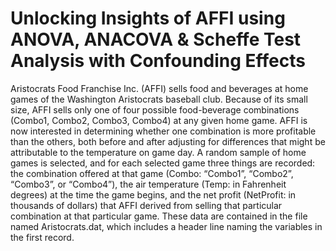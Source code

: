 # Unlocking Insights of AFFI using ANOVA, ANACOVA & Scheffe Test Analysis with Confounding Effects
Aristocrats Food Franchise Inc. (AFFI) sells food and beverages at home games of the Washington Aristocrats baseball club. Because of its small size, AFFI sells only one of four possible food-beverage combinations (Combo1, Combo2, Combo3, Combo4) at any given home game. AFFI is now interested in determining whether one combination is more profitable than the others, both before and after adjusting for differences that might be attributable to the temperature on game day. A random sample of home games is selected, and for each selected game three things are recorded: the combination offered at that game (Combo: “Combo1”, “Combo2”, “Combo3”, or “Combo4”), the air temperature (Temp: in Fahrenheit degrees) at the time the game begins, and the net profit (NetProfit: in thousands of dollars) that AFFI derived from selling that particular combination at that particular game. These data are contained in the file named Aristocrats.dat, which includes a header line naming the variables in the first record.
